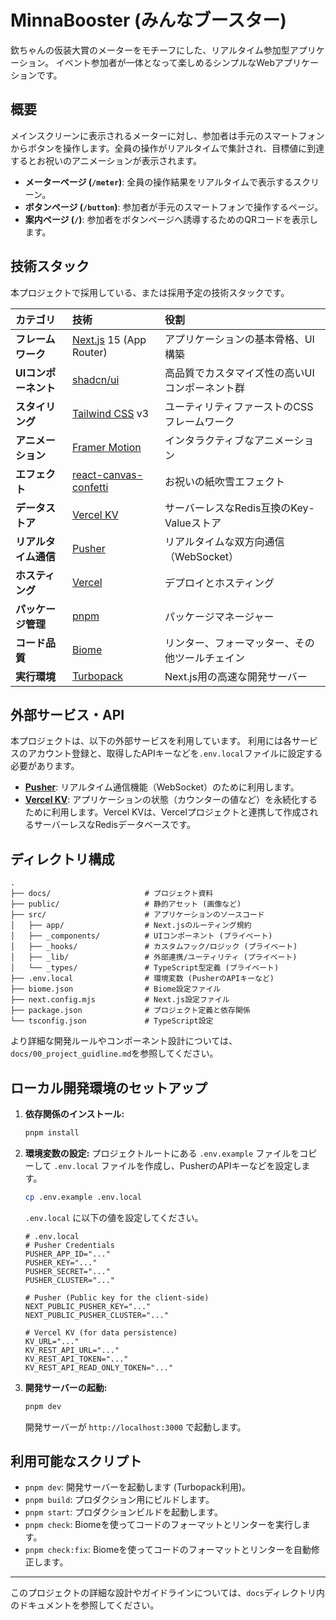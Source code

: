 # MinnaBooster (みんなブースター)

欽ちゃんの仮装大賞のメーターをモチーフにした、リアルタイム参加型アプリケーション。
イベント参加者が一体となって楽しめるシンプルなWebアプリケーションです。

## 概要

メインスクリーンに表示されるメーターに対し、参加者は手元のスマートフォンからボタンを操作します。全員の操作がリアルタイムで集計され、目標値に到達するとお祝いのアニメーションが表示されます。

- **メーターページ (`/meter`)**: 全員の操作結果をリアルタイムで表示するスクリーン。
- **ボタンページ (`/button`)**: 参加者が手元のスマートフォンで操作するページ。
- **案内ページ (`/`)**: 参加者をボタンページへ誘導するためのQRコードを表示します。

## 技術スタック

本プロジェクトで採用している、または採用予定の技術スタックです。

| カテゴリ | 技術 | 役割 |
| :--- | :--- | :--- |
| **フレームワーク** | [Next.js](https://nextjs.org/) 15 (App Router) | アプリケーションの基本骨格、UI構築 |
| **UIコンポーネント** | [shadcn/ui](https://ui.shadcn.com/) | 高品質でカスタマイズ性の高いUIコンポーネント群 |
| **スタイリング** | [Tailwind CSS](https://tailwindcss.com/) v3 | ユーティリティファーストのCSSフレームワーク |
| **アニメーション** | [Framer Motion](https://www.framer.com/motion/) | インタラクティブなアニメーション |
| **エフェクト** | [react-canvas-confetti](https://github.com/catdad/canvas-confetti) | お祝いの紙吹雪エフェクト |
| **データストア** | [Vercel KV](https://vercel.com/docs/storage/vercel-kv) | サーバーレスなRedis互換のKey-Valueストア |
| **リアルタイム通信** | [Pusher](https://pusher.com/) | リアルタイムな双方向通信（WebSocket） |
| **ホスティング** | [Vercel](https://vercel.com/) | デプロイとホスティング |
| **パッケージ管理** | [pnpm](https://pnpm.io/) | パッケージマネージャー |
| **コード品質** | [Biome](https://biomejs.dev/) | リンター、フォーマッター、その他ツールチェイン |
| **実行環境** | [Turbopack](https://turbo.build/pack) | Next.js用の高速な開発サーバー |

## 外部サービス・API

本プロジェクトは、以下の外部サービスを利用しています。
利用には各サービスのアカウント登録と、取得したAPIキーなどを`.env.local`ファイルに設定する必要があります。

- **[Pusher](https://pusher.com/)**: リアルタイム通信機能（WebSocket）のために利用します。
- **[Vercel KV](https://vercel.com/docs/storage/vercel-kv)**: アプリケーションの状態（カウンターの値など）を永続化するために利用します。Vercel KVは、Vercelプロジェクトと連携して作成されるサーバーレスなRedisデータベースです。

## ディレクトリ構成

```
.
├── docs/                     # プロジェクト資料
├── public/                   # 静的アセット (画像など)
├── src/                      # アプリケーションのソースコード
│   ├── app/                  # Next.jsのルーティング規約
│   ├── _components/          # UIコンポーネント (プライベート)
│   ├── _hooks/               # カスタムフック/ロジック (プライベート)
│   ├── _lib/                 # 外部連携/ユーティリティ (プライベート)
│   └── _types/               # TypeScript型定義 (プライベート)
├── .env.local                # 環境変数 (PusherのAPIキーなど)
├── biome.json                # Biome設定ファイル
├── next.config.mjs           # Next.js設定ファイル
├── package.json              # プロジェクト定義と依存関係
└── tsconfig.json             # TypeScript設定
```

より詳細な開発ルールやコンポーネント設計については、`docs/00_project_guidline.md`を参照してください。

## ローカル開発環境のセットアップ

1. **依存関係のインストール:**
   ```bash
   pnpm install
   ```

2. **環境変数の設定:**
   プロジェクトルートにある `.env.example` ファイルをコピーして `.env.local` ファイルを作成し、PusherのAPIキーなどを設定します。
   ```bash
   cp .env.example .env.local
   ```
   `.env.local` に以下の値を設定してください。
   ```
   # .env.local
   # Pusher Credentials
   PUSHER_APP_ID="..."
   PUSHER_KEY="..."
   PUSHER_SECRET="..."
   PUSHER_CLUSTER="..."

   # Pusher (Public key for the client-side)
   NEXT_PUBLIC_PUSHER_KEY="..."
   NEXT_PUBLIC_PUSHER_CLUSTER="..."

   # Vercel KV (for data persistence)
   KV_URL="..."
   KV_REST_API_URL="..."
   KV_REST_API_TOKEN="..."
   KV_REST_API_READ_ONLY_TOKEN="..."
   ```

3. **開発サーバーの起動:**
   ```bash
   pnpm dev
   ```
   開発サーバーが `http://localhost:3000` で起動します。

## 利用可能なスクリプト

- `pnpm dev`: 開発サーバーを起動します (Turbopack利用)。
- `pnpm build`: プロダクション用にビルドします。
- `pnpm start`: プロダクションビルドを起動します。
- `pnpm check`: Biomeを使ってコードのフォーマットとリンターを実行します。
- `pnpm check:fix`: Biomeを使ってコードのフォーマットとリンターを自動修正します。

---
このプロジェクトの詳細な設計やガイドラインについては、`docs`ディレクトリ内のドキュメントを参照してください。 